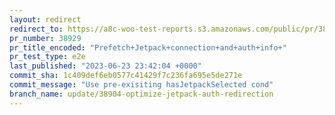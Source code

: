 ```yaml
---
layout: redirect
redirect_to: https://a8c-woo-test-reports.s3.amazonaws.com/public/pr/38929/e2e/index.html
pr_number: 38929
pr_title_encoded: "Prefetch+Jetpack+connection+and+auth+info+"
pr_test_type: e2e
last_published: "2023-06-23 23:42:04 +0000"
commit_sha: 1c409def6eb0577c41429f7c236fa695e5de271e
commit_message: "Use pre-exisiting hasJetpackSelected cond"
branch_name: update/38904-optimize-jetpack-auth-redirection
---
```

